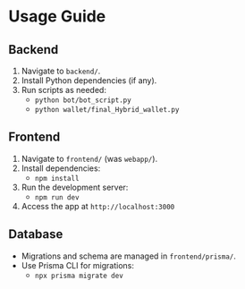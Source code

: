 # Usage Guide

## Backend

1. Navigate to `backend/`.
2. Install Python dependencies (if any).
3. Run scripts as needed:
   - `python bot/bot_script.py`
   - `python wallet/final_Hybrid_wallet.py`

## Frontend

1. Navigate to `frontend/` (was `webapp/`).
2. Install dependencies:
   - `npm install`
3. Run the development server:
   - `npm run dev`
4. Access the app at `http://localhost:3000`

## Database

- Migrations and schema are managed in `frontend/prisma/`.
- Use Prisma CLI for migrations:
  - `npx prisma migrate dev` 